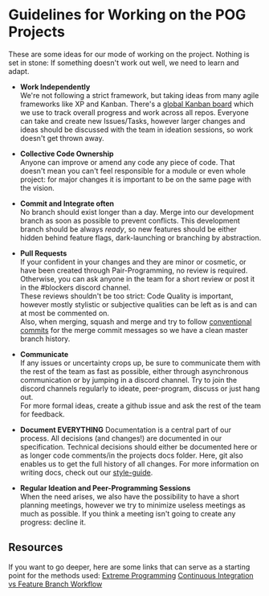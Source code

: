 # Guidelines for Working on the POG Projects

These are some ideas for our mode of working on the project. Nothing is set in stone: If something doesn't work out well, we need to learn and adapt.

- **Work Independently**<br/>
  We're not following a strict framework, but taking ideas from many agile frameworks like XP and Kanban.
  There's a [global Kanban board](https://github.com/orgs/pognetwork/projects/4) which we use to track overall progress and work across all repos. Everyone can take and create new Issues/Tasks, however larger changes and ideas should be discussed with the team in ideation sessions, so work doesn't get thrown away.

- **Collective Code Ownership**<br/>
  Anyone can improve or amend any code any piece of code. That doesn't mean you can't feel responsible for a module or even whole project: for major changes it is important to be on the same page with the vision.

- **Commit and Integrate often**<br/>
  No branch should exist longer than a day. Merge into our development branch as soon as possible to prevent conflicts.
  This development branch should be always _ready_, so new features should be either hidden behind feature flags, dark-launching or branching by abstraction.

- **Pull Requests**<br/>
  If your confident in your changes and they are minor or cosmetic, or have been created through Pair-Programming, no review is required.
  <br/>
  Otherwise, you can ask anyone in the team for a short review or post it in the #blockers discord channel.
  <br/>
  These reviews shouldn't be too strict: Code Quality is important, however mostly stylistic or subjective qualities can be left as is and can at most be commented on.
  <br/>
  Also, when merging, squash and merge and try to follow [conventional commits](https://www.conventionalcommits.org/en/v1.0.0/) for the merge commit messages so we have a clean master branch history.

- **Communicate**<br/>
  If any issues or uncertainty crops up, be sure to communicate them with the rest of the team as fast as possible, either through asynchronous communication or by jumping in a discord channel. Try to join the discord channels regularly to ideate, peer-program, discuss or just hang out.
  <br/>
  For more formal ideas, create a github issue and ask the rest of the team for feedback.

- **Document EVERYTHING**
  Documentation is a central part of our process. All decisions (and changes!) are documented in our specification. Technical decisions should either be documented here or as longer code comments/in the projects docs folder. Here, git also enables us to get the full history of all changes. For more information on writing docs, check out our [style-guide](https://pog.network/specification/styleguide).

- **Regular Ideation and Peer-Programming Sessions**<br/>
  When the need arises, we also have the possibility to have a short planning meetings, however we try to minimize useless meetings as much as possible. If you think a meeting isn't going to create any progress: decline it.

## Resources

If you want to go deeper, here are some links that can serve as a starting point for the methods used: [Extreme Programming](https://blog.pythian.com/top-5-extreme-programming-xp-tools-every-team-should-use/) [Continuous Integration vs Feature Branch Workflow](https://youtu.be/v4Ijkq6Myfc)
